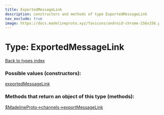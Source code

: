 ```yaml
---
title: ExportedMessageLink
description: constructors and methods of type ExportedMessageLink
nav_exclude: true
image: https://docs.madelineproto.xyz/favicons/android-chrome-256x256.png
---
```

# Type: ExportedMessageLink
[Back to types index](index.html)



### Possible values (constructors):

[exportedMessageLink](/API_docs/constructors/exportedMessageLink.html)  



### Methods that return an object of this type (methods):

[$MadelineProto->channels->exportMessageLink](/API_docs/methods/channels.exportMessageLink.html)  



